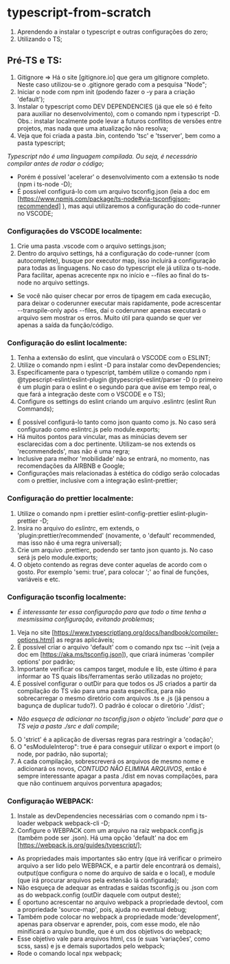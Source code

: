 # typescript-from-scratch
1. Aprendendo a instalar o typescript e outras configurações do zero;
2. Utilizando o TS;


## Pré-TS e TS:
1. Gitignore => Há o site [gitignore.io] que gera um gitignore completo. Neste caso utilizou-se o .gitignore gerado com a pesquisa "Node";
2. Iniciar o node com npm init (podendo fazer o -y para a criação 'default');
3. Instalar o typescript como DEV DEPENDENCIES (já que ele só é feito para auxiliar no desenvolvimento), com o comando npm i typescript -D. Obs.: instalar localmente pode levar a futuros conflitos de versões entre projetos, mas nada que uma atualização não resolva;
4. Veja que foi criada a pasta .bin, contendo 'tsc' e 'tsserver', bem como a pasta typescript;

*Typescript não é uma linguagem compilada. Ou seja, é necessário compilar antes de rodar o código*;
- Porém é possível 'acelerar' o desenvolvimento com a extensão ts node (npm i ts-node -D);
- É possível configurá-lo com um arquivo tsconfig.json (leia a doc em  [https://www.npmjs.com/package/ts-node#via-tsconfigjson-recommended] ), mas aqui utilizaremos a configuração do code-runner no VSCODE;

### Configurações do VSCODE localmente: 
1. Crie uma pasta .vscode com o arquivo settings.json;
2. Dentro do arquivo settings, há a configuração do code-runner (com autocomplete), busque por executor map, isso incluirá a configuração para todas as linguagens. No caso do typescript ele já utiliza o ts-node. Para facilitar, apenas acrecente npx no início e --files ao final do ts-node no arquivo settings.
- Se você não quiser checar por erros de tipagem em cada execução, para deixar o coderunner executar mais rapidamente, pode acrescentar --transpile-only após --files, daí o coderunner apenas executará o arquivo sem mostrar os erros. Muito útil para quando se quer ver apenas a saída da função/código.

### Configuração do eslint localmente:
1. Tenha a extensão do eslint, que vinculará o VSCODE com o ESLINT;
2. Utilize o comando npm i eslint -D para instalar como devDependencies;
3. Especificamente para o typescript, também utilize o comando npm i @typescript-eslint/eslint-plugin @typescript-eslint/parser -D (o primeiro é um plugin para o eslint e o segundo para que avise em tempo real, o que fará a integração deste com o VSCODE e o TS);
4. Configure os settings do eslint criando um arquivo .eslintrc (eslint Run Commands);
- É possível configurá-lo tanto como json quanto como js. No caso será configurado como eslintrc.js pelo module.exports;
- Há muitos pontos para vincular, mas as minúcias devem ser esclarecidas com a doc pertinente. Utilizam-se nos extends os 'recommendeds', mas não é uma regra;
- Inclusive para melhor 'mobilidade' não se entrará, no momento, nas recomendações da AIRBNB e Google;
- Configurações mais relacionadas à estética do código serão colocadas com o prettier, inclusive com a integração eslint-prettier;

### Configuração do prettier localmente:
1. Utilize o comando npm i prettier eslint-config-prettier eslint-plugin-prettier -D;
2. Insira no arquivo do *eslintrc*, em extends, o 'plugin:prettier/recommended' (novamente, o 'default' recommended, mas isso não é uma regra universal);
3. Crie um arquivo .prettierc, podendo ser tanto json quanto js. No caso será js pelo module.exports;
4. O objeto contendo as regras deve conter aquelas de acordo com o gosto. Por exemplo 'semi: true', para colocar ';' ao final de funções, variáveis e etc.

### Configuração tsconfig localmente:
- *É interessante ter essa configuração para que todo o time tenha a mesmíssima configuração, evitando problemas*;
1. Veja no site [https://www.typescriptlang.org/docs/handbook/compiler-options.html] as regras aplicáveis;
2. É possível criar o arquivo 'default' com o comando npx tsc --init (veja a doc em [https://aka.ms/tsconfig.json]), que criará inúmeras 'compiler options' por padrão;
3. Importante verificar os campos target, module e lib, este último é para informar ao TS quais libs/ferramentas serão utilizadas no projeto;
4. É possível configurar o outDir para que todos os JS criados a partir da compilação do TS vão para uma pasta específica, para não sobrecarregar o mesmo diretório com arquivos .ts e .js (já pensou a bagunça de duplicar tudo?). O padrão é colocar o diretório './dist';
- *Não esqueça de adicionar no tsconfig.json o objeto 'include' para que o TS veja a pasta ./src e dali compile*;
5. O 'strict' é a aplicação de diversas regras para restringir a 'codação';
6. O "esModuleInterop": true é para conseguir utilizar o export e import (o node, por padrão, não suporta);
7. A cada compilação, sobrescreverá os arquivos de mesmo nome e adicionará os novos, *CONTUDO NÃO ELIMINA ARQUIVOS*, então é sempre interessante apagar a pasta ./dist em novas compilações, para que não continuem arquivos porventura apagados;


### Configuração WEBPACK:
1. Instale as devDependencies necessárias com o comando npm i ts-loader webpack webpack-cli -D;
2. Configure o WEBPACK com um arquivo na raiz webpack.config.js (também pode ser .json). Há uma opção 'default' na doc em [https://webpack.js.org/guides/typescript/];
- As propriedades mais importantes são entry (que irá verificar o primeiro arquivo a ser lido pelo WEBPACK, e a partir dele encontrará os demais), output(que configura o nome do arquivo de saída e o local), e module (que irá procurar arquivos pela extensão lá configurada);
- Não esqueça de adequar as entradas e saídas tsconfig.js ou .json com as do webpack.config (outDir daquele com output deste);
- É oportuno acrescentar no arquivo webpack a propriedade devtool, com a propriedade 'source-map', pois, ajuda no eventual debug;
- Também pode colocar no webpack a propriedade mode:'development', apenas para observar e aprender, pois, com esse modo, ele não minificará o arquivo bundle, que é um dos objetivos do webpack;
- Esse objetivo vale para arquivos html, css (e suas 'variações', como scss, sass) e js e demais suportados pelo webpack;
- Rode o comando local npx webpack;

